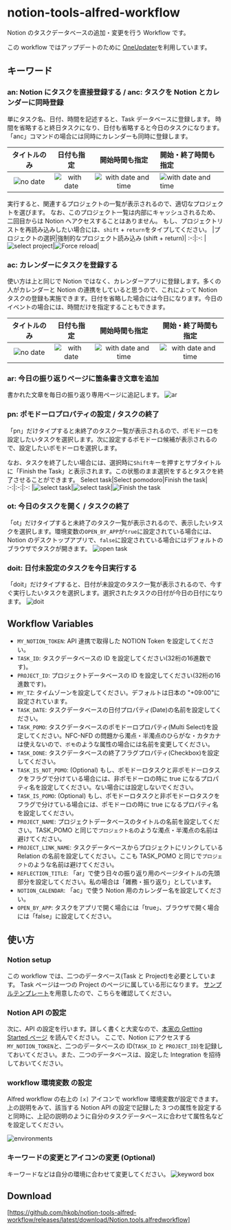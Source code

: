 # notion-tools-alfred-workflow

Notion のタスクデータベースの追加・変更を行う Workflow です。

この workflow ではアップデートのために [OneUpdater](https://github.com/vitorgalvao/alfred-workflows/tree/master/OneUpdater)を利用しています。

## キーワード

### an: Notion にタスクを直接登録する / anc: タスクを Notion とカレンダーに同時登録

単にタスク名、日付、時間を記述すると、Task データベースに登録します。
時間を省略すると終日タスクになり、日付も省略すると今日のタスクになります。
「anc」コマンドの場合には同時にカレンダーも同時に登録します。

タイトルのみ|日付も指定|開始時間も指定|開始・終了時間も指定|
:-:|:-:|:-:|:-|
|![no date](an1.png)|![with date](an2.png)|![with date and time](an3.png)|![with date and time](an4.png)|

実行すると、関連するプロジェクトの一覧が表示されるので、適切なプロジェクトを選びます。
なお、このプロジェクト一覧は内部にキャッシュされるため、二回目からは Notion へアクセスすることはありません。
もし、プロジェクトリストを再読み込みしたい場合には、`shift` + `return`をタイプしてください。
|プロジェクトの選択|強制的なプロジェクト読み込み (shift + return)|
:-:|:-:
|![select project](selectProjects.png)|![Force reload](an5.png)|

### ac: カレンダーにタスクを登録する

使い方は上と同じで Notion ではなく、カレンダーアプリに登録します。多くの人がカレンダーと Notion の連携をしていると思うので、これによって Notion タスクの登録も実施できます。日付を省略した場合には今日になります。今日のイベントの場合には、時間だけを指定することもできます。

タイトルのみ|日付も指定|開始時間も指定|開始・終了時間も指定|
:-:|:-:|:-:|:-:
|![no date](ac1.png)|![with date](ac2.png)|![with date and time](ac3.png)|![with date and time](ac4.png)|

### ar: 今日の振り返りページに箇条書き文章を追加

書かれた文章を毎日の振り返り専用ページに追記します。
![ar](ar.png)

### pn: ポモドーロプロパティの設定 / タスクの終了

「pn」だけタイプすると未終了のタスク一覧が表示されるので、ポモドーロを設定したいタスクを選択します。次に設定するポモドーロ候補が表示されるので、設定したいポモドーロを選択します。

なお、タスクを終了したい場合には、選択時に`Shift`キーを押すとサブタイトルに「Finish the Task」と表示されます。この状態のまま選択をするとタスクを終了させることができます。
Select task|Select pomodoro|Finish the task|
:-:|:-:|:-:
|![select task](pn1.png)|![select task](pn2.png)|![Finish the task](pn3.png)

### ot: 今日のタスクを開く / タスクの終了

「ot」だけタイプすると未終了のタスク一覧が表示されるので、表示したいタスクを選択します。環境変数の`OPEN_BY_APP`が`true`に設定されている場合には、Notion のデスクトップアプリで、`false`に設定されている場合にはデフォルトのブラウザでタスクが開きます。
![open task](ot.png)

### doit: 日付未設定のタスクを今日実行する

「doit」だけタイプすると、日付が未設定のタスク一覧が表示されるので、今すぐ実行したいタスクを選択します。選択されたタスクの日付が今日の日付になります。
![doit](doit.png)

## Workflow Variables

- `MY_NOTION_TOKEN`: API 連携で取得した NOTION Token を設定してください。
- `TASK_ID`: タスクデータベースの ID を設定してください(32桁の16進数です)。
- `PROJECT_ID`: プロジェクトデータベースの ID を設定してください(32桁の16進数です)。
- `MY_TZ`: タイムゾーンを設定してください。デフォルトは日本の "+09:00"に設定されています。
- `TASK_DATE`: タスクデータベースの日付プロパティ(Date)の名前を設定してください。
- `TASK_POMO`: タスクデータベースのポモドーロプロパティ(Multi Select)を設定してください。NFC-NFD の問題から濁点・半濁点のひらがな・カタカナは使えないので、`ポモ`のような属性の場合には名前を変更してください。
- `TASK_DONE`: タスクデータベースの終了フラグプロパティ(Checkbox)を設定してください。
- `TASK_IS_NOT_POMO`: (Optional) もし、ポモドーロタスクと非ポモドーロタスクをフラグで分けている場合には、非ポモドーロの時に true になるプロパティ名を設定してください。ない場合には設定しないでください。
- `TASK_IS_POMO`: (Optional) もし、ポモドーロタスクと非ポモドーロタスクをフラグで分けている場合には、ポモドーロの時に true になるプロパティ名を設定してください。
- `PROJECT_NAME`: プロジェクトデータベースのタイトルの名前を設定してください。TASK_POMO と同じで`プロジェクト名`のような濁点・半濁点の名前は避けてください。
- `PROJECT_LINK_NAME`: タスクデータベースからプロジェクトにリンクしている Relation の名前を設定してください。ここも TASK_POMO と同じで`プロジェクト`のような名前は避けてください。
- `REFLECTION_TITLE`: 「ar」で使う日々の振り返り用のページタイトルの先頭部分を設定してください。私の場合は「雑務・振り返り」としています。
- `NOTION_CALENDAR`: 「ac」で使う Notion 用のカレンダー名を設定してください。
- `OPEN_BY_APP`: タスクをアプリで開く場合には「true」、ブラウザで開く場合には「false」に設定してください。

## 使い方

### Notion setup

この workflow では、二つのデータベース(Task と Project)を必要としています。
Task ページは一つの Project のページに属している形になります。
[サンプルテンプレート](https://www.notion.so/Sample-database-for-notion-tools-alfred-workflow-5b5556f7fec84468ad1e4fe2bdea2db3)を用意したので、こちらを確認してください。

### Notion API の設定

次に、API の設定を行います。詳しく書くと大変なので、[本家の Getting Started ページ](https://developers.notion.com/docs/getting-started) を読んでください。
ここで、Notion にアクセスする`MY_NOTION_TOKEN`と、二つのデータベースの ID(`TASK_ID` と `PROJECT_ID`)を記録しておいてください。また、二つのデータベースは、設定した Integration を招待しておいてください。

### workflow 環境変数 の設定

Alfred workflow の右上の `[x]` アイコンで workflow 環境変数が設定できます。上の説明をみて、該当する
Notion API の設定で記録した 3 つの属性を設定すると同時に、上記の説明のように自分のタスクデータベースに合わせて属性名などを設定してください。

![environments](environments.png)

### キーワードの変更とアイコンの変更 (Optional)

キーワードなどは自分の環境に合わせて変更してください。
![keyword box](keyword.png)

## Download

[https://github.com/hkob/notion-tools-alfred-workflow/releases/latest/download/Notion.tools.alfredworkflow]
